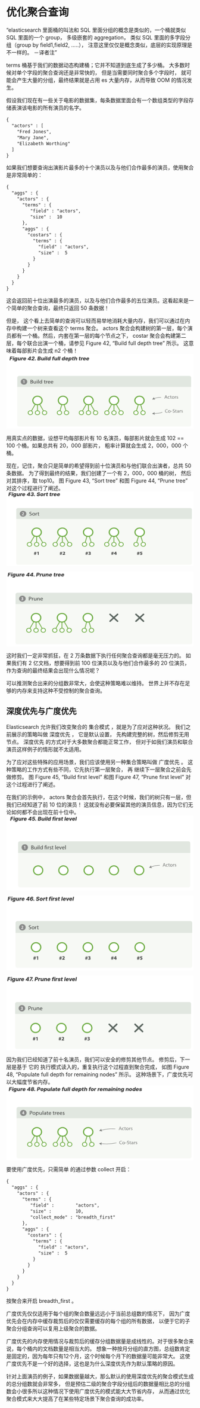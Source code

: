# 优化聚合查询 
“elasticsearch 里面桶的叫法和 SQL 里面分组的概念是类似的，一个桶就类似 SQL 里面的一个 group，
多级嵌套的 aggregation， 类似 SQL 里面的多字段分组（group by field1,field2, …​..），
注意这里仅仅是概念类似，底层的实现原理是不一样的。 －译者注”     
  
terms 桶基于我们的数据动态构建桶；它并不知道到底生成了多少桶。 
大多数时候对单个字段的聚合查询还是非常快的， 但是当需要同时聚合多个字段时，
就可能会产生大量的分组，最终结果就是占用 es 大量内存，从而导致 OOM 的情况发生。       

假设我们现在有一些关于电影的数据集，每条数据里面会有一个数组类型的字段存储表演该电影的所有演员的名字。   
```
{
  "actors" : [
    "Fred Jones",
    "Mary Jane",
    "Elizabeth Worthing"
  ]
}
```    
如果我们想要查询出演影片最多的十个演员以及与他们合作最多的演员，使用聚合是非常简单的：    
```
{
  "aggs" : {
    "actors" : {
      "terms" : {
         "field" : "actors",
         "size" :  10
      },
      "aggs" : {
        "costars" : {
          "terms" : {
            "field" : "actors",
            "size" :  5
          }
        }
      }
    }
  }
}
```  
这会返回前十位出演最多的演员，以及与他们合作最多的五位演员。这看起来是一个简单的聚合查询，最终只返回 50 条数据！

但是， 这个看上去简单的查询可以轻而易举地消耗大量内存，我们可以通过在内存中构建一个树来查看这个 terms 聚合。 
actors 聚合会构建树的第一层，每个演员都有一个桶。然后，内套在第一层的每个节点之下， 
costar 聚合会构建第二层，每个联合出演一个桶，请参见 Figure 42, “Build full depth tree” 所示。
这意味着每部影片会生成 n2 个桶！
<img src="./images/figure_42.png" width = "800" height = "200" 
alt="Figure 42，Build full depth tree" align=center />     

用真实点的数据，设想平均每部影片有 10 名演员，每部影片就会生成 102 == 100 个桶。如果总共有 20，000 部影片，
粗率计算就会生成 2，000，000 个桶。

现在，记住，聚合只是简单的希望得到前十位演员和与他们联合出演者，总共 50 条数据。
为了得到最终的结果，我们创建了一个有 2，000，000 桶的树，
然后对其排序，取 top10。 图 Figure 43, “Sort tree” 和图 Figure 44, “Prune tree” 对这个过程进行了阐述。   
<img src="./images/figure_43.png" width = "800" height = "200" 
alt="Sort tree" align=center />     

<img src="./images/figure_44.png" width = "800" height = "200" 
alt="Sort tree" align=center />     

这时我们一定非常抓狂，在 2 万条数据下执行任何聚合查询都是毫无压力的。
如果我们有 2 亿文档，想要得到前 100 位演员以及与他们合作最多的 20 位演员，
作为查询的最终结果会出现什么情况呢？

可以推测聚合出来的分组数非常大，会使这种策略难以维持。
世界上并不存在足够的内存来支持这种不受控制的聚合查询。   

## 深度优先与广度优先   
Elasticsearch 允许我们改变聚合的 集合模式 ，就是为了应对这种状况。 我们之前展示的策略叫做 深度优先 ，
它是默认设置， 先构建完整的树，然后修剪无用节点。 深度优先 的方式对于大多数聚合都能正常工作，
但对于如我们演员和联合演员这样例子的情形就不太适用。

为了应对这些特殊的应用场景，我们应该使用另一种集合策略叫做 广度优先 。
这种策略的工作方式有些不同，它先执行第一层聚合， 再 继续下一层聚合之前会先做修剪。 
图 Figure 45, “Build first level” 和图 Figure 47, “Prune first level” 对这个过程进行了阐述。   

在我们的示例中， actors 聚合会首先执行，在这个时候，我们的树只有一层，但我们已经知道了前 10 位的演员！
这就没有必要保留其他的演员信息，因为它们无论如何都不会出现在前十位中。   
<img src="./images/figure_45.png" width = "800" height = "200" 
alt="Build first level" align=center />    

<img src="./images/figure_46.png" width = "800" height = "200" 
alt="Build first level" align=center /> 

<img src="./images/figure_47.png" width = "800" height = "200" 
alt="Prune first level" align=center />     

因为我们已经知道了前十名演员，我们可以安全的修剪其他节点。
修剪后，下一层是基于 它的 执行模式读入的，重复执行这个过程直到聚合完成，
如图 Figure 48, “Populate full depth for remaining nodes” 所示。 
这种场景下，广度优先可以大幅度节省内存。     
<img src="./images/figure_48.png" width = "800" height = "200" 
alt="Populate full depth for remaining nodes" align=center />   

要使用广度优先，只需简单 的通过参数 collect 开启：   
```
{
  "aggs" : {
    "actors" : {
      "terms" : {
         "field" :        "actors",
         "size" :         10,
         "collect_mode" : "breadth_first" 
      },
      "aggs" : {
        "costars" : {
          "terms" : {
            "field" : "actors",
            "size" :  5
          }
        }
      }
    }
  }
}
```    
按聚合来开启 breadth_first 。   

广度优先仅仅适用于每个组的聚合数量远远小于当前总组数的情况下，
因为广度优先会在内存中缓存裁剪后的仅仅需要缓存的每个组的所有数据，
以便于它的子聚合分组查询可以复用上级聚合的数据。

广度优先的内存使用情况与裁剪后的缓存分组数据量是成线性的。对于很多聚合来说，每个桶内的文档数量是相当大的。 
想象一种按月分组的直方图，总组数肯定是固定的，因为每年只有12个月，这个时候每个月下的数据量可能非常大。
这使广度优先不是一个好的选择，这也是为什么深度优先作为默认策略的原因。     

针对上面演员的例子，如果数据量越大，那么默认的使用深度优先的聚合模式生成的总分组数就会非常多，
但是预估二级的聚合字段分组后的数据量相比总的分组数会小很多所以这种情况下使用广度优先的模式能大大节省内存，
从而通过优化聚合模式来大大提高了在某些特定场景下聚合查询的成功率。    

